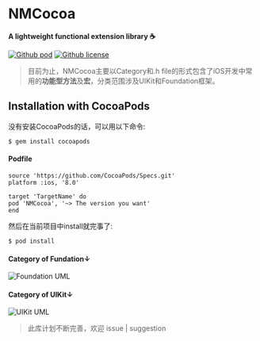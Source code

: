 # NMCocoa  

**A lightweight functional extension library ☕️**  

[![Github pod](https://img.shields.io/badge/pod-v1.0.1-blue.svg)](https://cocoapods.org/pods/NMCocoa)
[![Github license](https://img.shields.io/github/license/fps144/NMCocoa.svg)](https://github.com/fps144/NMCocoa/blob/master/LICENSE)  

> 目前为止，NMCocoa主要以Category和.h file的形式包含了iOS开发中常用的**功能型方法**及**宏**，分类范围涉及UIKit和Foundation框架。  

## Installation with CocoaPods  
	
	
没有安装CocoaPods的话，可以用以下命令:  

`$ gem install cocoapods`  

#### Podfile  

```
source 'https://github.com/CocoaPods/Specs.git'
platform :ios, '8.0'

target 'TargetName' do
pod 'NMCocoa', '~> The version you want'
end
```  

然后在当前项目中install就完事了:  

`$ pod install`

#### Category of Fundation↓  

![Foundation UML](https://user-gold-cdn.xitu.io/2018/10/27/166b3b3bbeaef291?w=1099&h=905&f=png&s=161724)  

#### Category of UIKit↓  

![UIKit UML](https://user-gold-cdn.xitu.io/2018/10/27/166b3b4681c6a830)   

  
> 此库计划不断完善，欢迎 issue | suggestion

